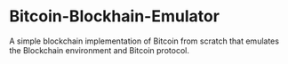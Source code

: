 # Bitcoin-Blockhain-Emulator
A simple blockchain implementation of Bitcoin from scratch that emulates the Blockchain environment and Bitcoin protocol.
